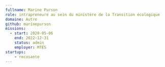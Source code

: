 ```yaml
---
fullname: Marine Purson
role: intrapreneure au sein du ministère de la Transition écologique
domaine: Autre
github: marinepurson
missions:
  - start: 2020-05-06
    end: 2022-12-31
    status: admin
    employer: MTES
startups:
    - recosante
---
```

